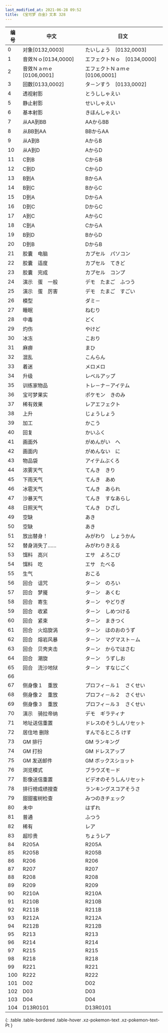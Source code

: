 ```yaml
---
last_modified_at: 2021-06-28 09:52
title: 《宝可梦 白金》文本 328
---
```

| 编号 | 中文 | 日文 |
| ---- | ---- | ---- |
| 0 | 对象[0132,0003] | たいしょう　[0132,0003] |
| 1 | 音效Ｎｏ[0134,0000] | エフェクトＮｏ　[0134,0000] |
| 2 | 音效Ｎａｍｅ[0106,0001] | エフェクトＮａｍｅ　[0106,0001] |
| 3 | 回数[0133,0002] | タ－ンすう　[0133,0002] |
| 4 | 透视射影 | とうししゃえい |
| 5 | 静止射影 | せいしゃえい |
| 6 | 基本射影 | きほんしゃえい |
| 7 | 从AA到BB | AAからBB |
| 8 | 从BB到AA | BBからAA |
| 9 | 从A到B | AからB |
| 10 | 从A到D | AからD |
| 11 | C到B | CからB |
| 12 | C到D | CからD |
| 13 | B到A | BからA |
| 14 | B到C | BからC |
| 15 | D到A | DからA |
| 16 | D到C | DからC |
| 17 | A到C | AからC |
| 18 | C到A | CからA |
| 19 | B到D | BからD |
| 20 | D到B | DからB |
| 21 | 胶囊　电脑 | カプセル　パソコン |
| 22 | 胶囊　适度 | カプセル　てきど |
| 23 | 胶囊　完成 | カプセル　コンプ |
| 24 | 演示　蛋　一般 | デモ　たまご　ふつう |
| 25 | 演示　蛋　厉害 | デモ　たまご　すごい |
| 26 | 模型 | ダミ－ |
| 27 | 睡眠 | ねむり |
| 28 | 中毒 | どく |
| 29 | 灼伤 | やけど |
| 30 | 冰冻 | こおり |
| 31 | 麻痹 | まひ |
| 32 | 混乱 | こんらん |
| 33 | 着迷 | メロメロ |
| 34 | 升级 | レベルアップ |
| 35 | 训练家物品 | トレ－ナ－アイテム |
| 36 | 宝可梦果实 | ポケモン　きのみ |
| 37 | 稀有效果 | レアエフェクト |
| 38 | 上升 | じょうしょう |
| 39 | 加工 | かこう |
| 40 | 回复 | かいふく |
| 41 | 画面外 | がめんがい　へ |
| 42 | 画面内 | がめんない　に |
| 43 | 物品袋 | アイテムぶくろ |
| 44 | 浓雾天气 | てんき　きり |
| 45 | 下雨天气 | てんき　あめ |
| 46 | 冰雹天气 | てんき　あられ |
| 47 | 沙暴天气 | てんき　すなあらし |
| 48 | 日照天气 | てんき　ひざし |
| 49 | 空缺 | あき |
| 50 | 空缺 | あき |
| 51 | 放出替身！ | みがわり　しょうかん |
| 52 | 替身消失了…… | みがわりきえる |
| 53 | 饵料　高兴 | エサ　よろこび |
| 54 | 饵料　吃 | エサ　たべる |
| 55 | 生气 | おこる |
| 56 | 回合　诅咒 | タ－ン　のろい |
| 57 | 回合　梦魇 | タ－ン　あくむ |
| 58 | 回合　寄生 | タ－ン　やどりぎ |
| 59 | 回合　收紧 | タ－ン　しめつける |
| 60 | 回合　紧束 | タ－ン　まきつく |
| 61 | 回合　火焰旋涡 | タ－ン　ほのおのうず |
| 62 | 回合　熔岩风暴 | タ－ン　マグマスト－ム |
| 63 | 回合　贝壳夹击 | タ－ン　からではさむ |
| 64 | 回合　潮旋 | タ－ン　うずしお |
| 65 | 回合　流沙地狱 | タ－ン　すなじごく |
| 66 |   |   |
| 67 | 侧身像１　重放 | プロフィ－ル１　さくせい |
| 68 | 侧身像２　重放 | プロフィ－ル２　さくせい |
| 69 | 侧身像３　重放 | プロフィ－ル３　さくせい |
| 70 | 演示　骑拉帝纳 | デモ　ギラティナ |
| 71 | 地址送信重置 | ドレスのそうしんリセット |
| 72 | 居住地 删除 | すんでるところ けす |
| 73 | GM 排行 | GM ランキング |
| 74 | GM 打扮 | GM ドレスアップ |
| 75 | GM 发送邮件 | GM ボックスショット |
| 76 | 浏览模式 | ブラウズモ－ド |
| 77 | 影像送信重置 | ビデオのそうしんリセット |
| 78 | 排行榜成绩搜查 | ランキングスコアそうさ |
| 79 | 甜甜蜜树检查 | みつのきチェック |
| 80 | 未中 | はずれ |
| 81 | 普通 | ふつう |
| 82 | 稀有 | レア |
| 83 | 超珍贵 | ちょうレア |
| 84 | R205A | R205A |
| 85 | R205B | R205B |
| 86 | R206 | R206 |
| 87 | R207 | R207 |
| 88 | R208 | R208 |
| 89 | R209 | R209 |
| 90 | R210A | R210A |
| 91 | R210B | R210B |
| 92 | R211B | R211B |
| 93 | R212A | R212A |
| 94 | R212B | R212B |
| 95 | R213 | R213 |
| 96 | R214 | R214 |
| 97 | R215 | R215 |
| 98 | R218 | R218 |
| 99 | R221 | R221 |
| 100 | R222 | R222 |
| 101 | D02 | D02 |
| 102 | D03 | D03 |
| 103 | D04 | D04 |
| 104 | D13R0101 | D13R0101 |
{: .table .table-bordered .table-hover .xz-pokemon-text .xz-pokemon-text-Pt }